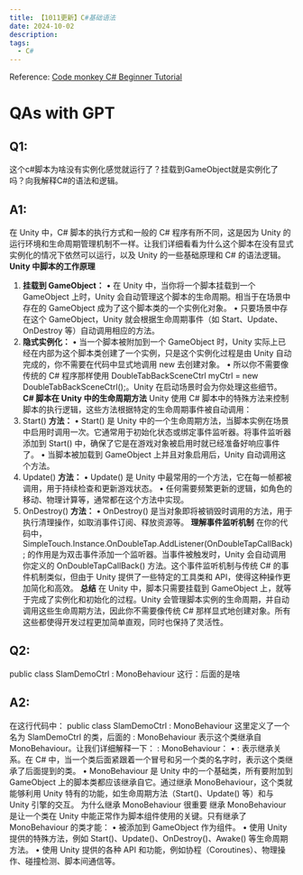 ```yaml
---
title: 【1011更新】C#基础语法
date: 2024-10-02
description:
tags:
  - C#
---
```

Reference:  [Code monkey C# Beginner Tutorial](https://www.youtube.com/watch?v=pReR6Z9rK-o&t=88s)
# QAs with GPT
## Q1: 
这个c#脚本为啥没有实例化感觉就运行了？挂载到GameObject就是实例化了吗？向我解释C#的语法和逻辑。
## A1: 
在 Unity 中，C# 脚本的执行方式和一般的 C# 程序有所不同，这是因为 Unity 的运行环境和生命周期管理机制不一样。让我们详细看看为什么这个脚本在没有显式实例化的情况下依然可以运行，以及 Unity 的一些基础原理和 C# 的语法逻辑。
**Unity 中脚本的工作原理**
1. **挂载到 GameObject：**
• 在 Unity 中，当你将一个脚本挂载到一个 GameObject 上时，Unity 会自动管理这个脚本的生命周期。相当于在场景中存在的 GameObject 成为了这个脚本类的一个实例化对象。
• 只要场景中存在这个 GameObject，Unity 就会根据生命周期事件（如 Start、Update、OnDestroy 等）自动调用相应的方法。
2. **隐式实例化：**
• 当一个脚本被附加到一个 GameObject 时，Unity 实际上已经在内部为这个脚本类创建了一个实例，只是这个实例化过程是由 Unity 自动完成的，你不需要在代码中显式地调用 new 去创建对象。
• 所以你不需要像传统的 C# 程序那样使用 DoubleTabBackSceneCtrl myCtrl = new DoubleTabBackSceneCtrl();。Unity 在启动场景时会为你处理这些细节。
**C# 脚本在 Unity 中的生命周期方法**
Unity 使用 C# 脚本中的特殊方法来控制脚本的执行逻辑，这些方法根据特定的生命周期事件被自动调用：
1. Start() **方法：**
• Start() 是 Unity 中的一个生命周期方法，当脚本实例在场景中启用时调用一次。它通常用于初始化状态或绑定事件监听器。将事件监听器添加到 Start() 中，确保了它是在游戏对象被启用时就已经准备好响应事件了。
• 当脚本被加载到 GameObject 上并且对象启用后，Unity 自动调用这个方法。
2. Update() **方法：**
• Update() 是 Unity 中最常用的一个方法，它在每一帧都被调用，用于持续检查和更新游戏状态。
• 任何需要频繁更新的逻辑，如角色的移动、物理计算等，通常都在这个方法中实现。
3. OnDestroy() **方法：**
• OnDestroy() 是当对象即将被销毁时调用的方法，用于执行清理操作，如取消事件订阅、释放资源等。
**理解事件监听机制**
在你的代码中，SimpleTouch.Instance.OnDoubleTap.AddListener(OnDoubleTapCallBack); 的作用是为双击事件添加一个监听器。当事件被触发时，Unity 会自动调用你定义的 OnDoubleTapCallBack() 方法。这个事件监听机制与传统 C# 的事件机制类似，但由于 Unity 提供了一些特定的工具类和 API，使得这种操作更加简化和高效。
**总结**
在 Unity 中，脚本只需要挂载到 GameObject 上，就等于完成了实例化和初始化的过程。Unity 会管理脚本实例的生命周期，并自动调用这些生命周期方法，因此你不需要像传统 C# 那样显式地创建对象。所有这些都使得开发过程更加简单直观，同时也保持了灵活性。
## Q2:
public class SlamDemoCtrl : MonoBehaviour 这行：后面的是啥
## A2:
在这行代码中：
public class SlamDemoCtrl : MonoBehaviour
这里定义了一个名为 SlamDemoCtrl 的类，后面的 : MonoBehaviour 表示这个类继承自 MonoBehaviour。让我们详细解释一下：
	: MonoBehaviour：
	•	: 表示继承关系。在 C# 中，当一个类后面紧跟着一个冒号和另一个类的名字时，表示这个类继承了后面提到的类。
	•	MonoBehaviour 是 Unity 中的一个基础类，所有要附加到 GameObject 上的脚本类都应该继承自它。通过继承 MonoBehaviour，这个类就能够利用 Unity 特有的功能，如生命周期方法（Start()、Update() 等）和与 Unity 引擎的交互。
为什么继承 MonoBehaviour 很重要
继承 MonoBehaviour 是让一个类在 Unity 中能正常作为脚本组件使用的关键。只有继承了 MonoBehaviour 的类才能：
	•	被添加到 GameObject 作为组件。
	•	使用 Unity 提供的特殊方法，例如 Start()、Update()、OnDestroy()、Awake() 等生命周期方法。
	•	使用 Unity 提供的各种 API 和功能，例如协程（Coroutines）、物理操作、碰撞检测、脚本间通信等。
